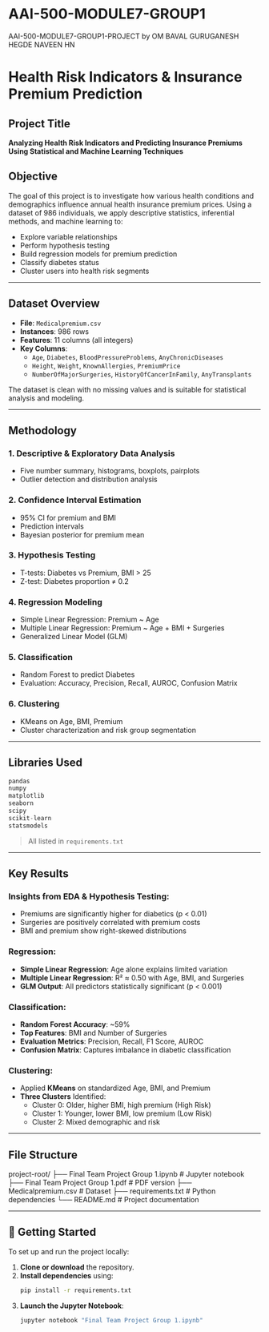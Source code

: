 # AAI-500-MODULE7-GROUP1
AAI-500-MODULE7-GROUP1-PROJECT
by
OM BAVAL
GURUGANESH HEGDE
NAVEEN HN

# Health Risk Indicators & Insurance Premium Prediction

## Project Title
**Analyzing Health Risk Indicators and Predicting Insurance Premiums Using Statistical and Machine Learning Techniques**

## Objective
The goal of this project is to investigate how various health conditions and demographics influence annual health insurance premium prices. Using a dataset of 986 individuals, we apply descriptive statistics, inferential methods, and machine learning to:

- Explore variable relationships
- Perform hypothesis testing
- Build regression models for premium prediction
- Classify diabetes status
- Cluster users into health risk segments

---

## Dataset Overview

- **File**: `Medicalpremium.csv`
- **Instances**: 986 rows
- **Features**: 11 columns (all integers)
- **Key Columns**:
  - `Age`, `Diabetes`, `BloodPressureProblems`, `AnyChronicDiseases`
  - `Height`, `Weight`, `KnownAllergies`, `PremiumPrice`
  - `NumberOfMajorSurgeries`, `HistoryOfCancerInFamily`, `AnyTransplants`

The dataset is clean with no missing values and is suitable for statistical analysis and modeling.

---

## Methodology

### 1. Descriptive & Exploratory Data Analysis
- Five number summary, histograms, boxplots, pairplots
- Outlier detection and distribution analysis

### 2. Confidence Interval Estimation
- 95% CI for premium and BMI
- Prediction intervals
- Bayesian posterior for premium mean

### 3. Hypothesis Testing
- T-tests: Diabetes vs Premium, BMI > 25
- Z-test: Diabetes proportion ≠ 0.2

### 4. Regression Modeling
- Simple Linear Regression: Premium ~ Age
- Multiple Linear Regression: Premium ~ Age + BMI + Surgeries
- Generalized Linear Model (GLM)

### 5. Classification
- Random Forest to predict Diabetes
- Evaluation: Accuracy, Precision, Recall, AUROC, Confusion Matrix

### 6. Clustering
- KMeans on Age, BMI, Premium
- Cluster characterization and risk group segmentation

---

## Libraries Used

```python
pandas
numpy
matplotlib
seaborn
scipy
scikit-learn
statsmodels
```

> All listed in `requirements.txt`

---

## Key Results

### Insights from EDA & Hypothesis Testing:
- Premiums are significantly higher for diabetics (p < 0.01)
- Surgeries are positively correlated with premium costs
- BMI and premium show right-skewed distributions

### Regression:
- **Simple Linear Regression**: Age alone explains limited variation
- **Multiple Linear Regression**: R² ≈ 0.50 with Age, BMI, and Surgeries
- **GLM Output**: All predictors statistically significant (p < 0.001)

### Classification:
- **Random Forest Accuracy**: ~59%
- **Top Features**: BMI and Number of Surgeries
- **Evaluation Metrics**: Precision, Recall, F1 Score, AUROC
- **Confusion Matrix**: Captures imbalance in diabetic classification

### Clustering:
- Applied **KMeans** on standardized Age, BMI, and Premium
- **Three Clusters** Identified:
  - Cluster 0: Older, higher BMI, high premium (High Risk)
  - Cluster 1: Younger, lower BMI, low premium (Low Risk)
  - Cluster 2: Mixed demographic and risk

---

## File Structure
project-root/
├── Final Team Project Group 1.ipynb     # Jupyter notebook
├── Final Team Project Group 1.pdf       # PDF version
├── Medicalpremium.csv                   # Dataset
├── requirements.txt                     # Python dependencies
└── README.md                            # Project documentation


---

## 🚀 Getting Started

To set up and run the project locally:

1. **Clone or download** the repository.
2. **Install dependencies** using:
   ```bash
   pip install -r requirements.txt
3. **Launch the Jupyter Notebook**:
   ```bash
   jupyter notebook "Final Team Project Group 1.ipynb"
   
